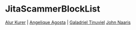 # JitaScammerBlockList

[Alur Kurer](scammers/alur_kurer/) | [Angelique Agosta](scammers/angelique_agosta/) | [Galadriel Tinuviel](scammers/galadriel_tinuviel/)
[John Naaris](scammers/john_naaris/)
